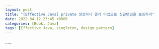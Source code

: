 ```yaml
---
layout: post
title: "[Effective Java] private 생성자나 열거 타입으로 싱글턴임을 보증하라"
date: 2022-04-12 23:45 +0900
categories: [Book, Java]
tags: [Effective Java, singleton, design pattern]
---
```


.....
